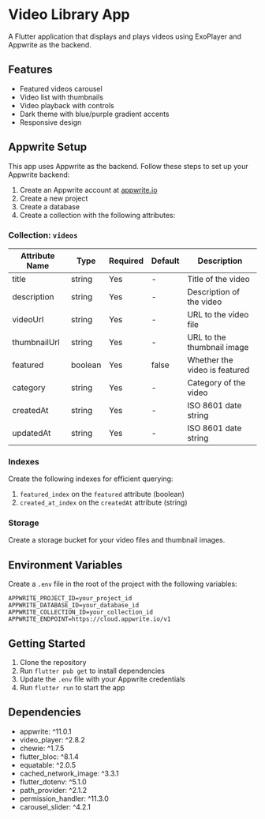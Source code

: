 # Video Library App

A Flutter application that displays and plays videos using ExoPlayer and Appwrite as the backend.

## Features

- Featured videos carousel
- Video list with thumbnails
- Video playback with controls
- Dark theme with blue/purple gradient accents
- Responsive design

## Appwrite Setup

This app uses Appwrite as the backend. Follow these steps to set up your Appwrite backend:

1. Create an Appwrite account at [appwrite.io](https://appwrite.io/)
2. Create a new project
3. Create a database
4. Create a collection with the following attributes:

### Collection: `videos`

| Attribute Name | Type      | Required | Default | Description                    |
|---------------|-----------|----------|---------|--------------------------------|
| title         | string    | Yes      | -       | Title of the video             |
| description   | string    | Yes      | -       | Description of the video       |
| videoUrl      | string    | Yes      | -       | URL to the video file          |
| thumbnailUrl  | string    | Yes      | -       | URL to the thumbnail image     |
| featured      | boolean   | Yes      | false   | Whether the video is featured  |
| category      | string    | Yes      | -       | Category of the video          |
| createdAt     | string    | Yes      | -       | ISO 8601 date string           |
| updatedAt     | string    | Yes      | -       | ISO 8601 date string           |

### Indexes

Create the following indexes for efficient querying:

1. `featured_index` on the `featured` attribute (boolean)
2. `created_at_index` on the `createdAt` attribute (string)

### Storage

Create a storage bucket for your video files and thumbnail images.

## Environment Variables

Create a `.env` file in the root of the project with the following variables:

```
APPWRITE_PROJECT_ID=your_project_id
APPWRITE_DATABASE_ID=your_database_id
APPWRITE_COLLECTION_ID=your_collection_id
APPWRITE_ENDPOINT=https://cloud.appwrite.io/v1
```

## Getting Started

1. Clone the repository
2. Run `flutter pub get` to install dependencies
3. Update the `.env` file with your Appwrite credentials
4. Run `flutter run` to start the app

## Dependencies

- appwrite: ^11.0.1
- video_player: ^2.8.2
- chewie: ^1.7.5
- flutter_bloc: ^8.1.4
- equatable: ^2.0.5
- cached_network_image: ^3.3.1
- flutter_dotenv: ^5.1.0
- path_provider: ^2.1.2
- permission_handler: ^11.3.0
- carousel_slider: ^4.2.1
